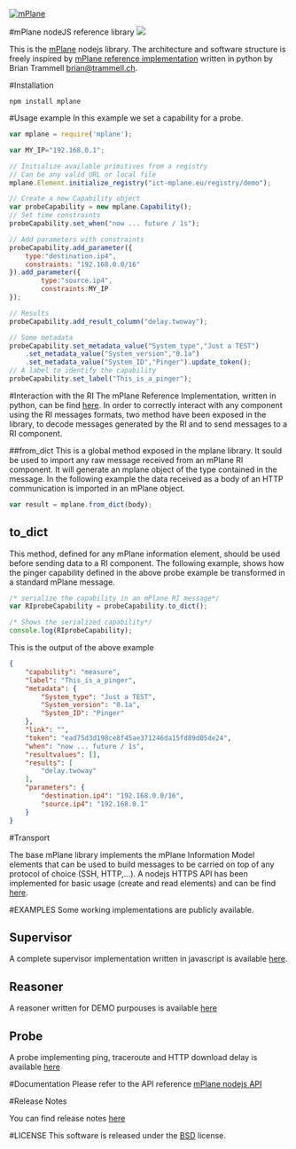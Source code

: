 [![mPlane](http://www.ict-mplane.eu/sites/default/files//public/mplane_final_256x_0.png)](http://www.ict-mplane.eu/)

#mPlane nodeJS reference library 
[![](https://travis-ci.org/finvernizzi/mplane.svg)](https://travis-ci.org/finvernizzi/mplane)


This is the [mPlane](http://www.ict-mplane.eu/) nodejs library. 
The architecture and software structure is freely inspired by [mPlane reference implementation](http://fp7mplane.github.io/protocol-ri/) written in python by Brian Trammell <brian@trammell.ch>.


#Installation

`npm install mplane`

#Usage example
In this example we set a capability for a probe. 

```javascript
var mplane = require('mplane');

var MY_IP="192.168.0.1";

// Initialize available primitives from a registry
// Can be any valid URL or local file
mplane.Element.initialize_registry("ict-mplane.eu/registry/demo");

// Create a new Capability object
var probeCapability = new mplane.Capability();
// Set time constraints
probeCapability.set_when("now ... future / 1s");

// Add parameters with constraints
probeCapability.add_parameter({
    type:"destination.ip4",
    constraints: "192.168.0.0/16"
}).add_parameter({
        type:"source.ip4",
        constraints:MY_IP
});

// Results
probeCapability.add_result_column("delay.twoway");

// Some metadata
probeCapability.set_metadata_value("System_type","Just a TEST")
    .set_metadata_value("System_version","0.1a")
    .set_metadata_value("System_ID","Pinger").update_token();
// A label to identify the capability
probeCapability.set_label("This_is_a_pinger");


```

#Interaction with the RI
The mPlane Reference Implementation, written in python, can be find [here](http://fp7mplane.github.io/protocol-ri/).
In order to correctly interact with any component using the RI messages formats, two method have been exposed in the library, to decode messages generated by the RI and to send messages to a RI component.

##from_dict
This is a global method exposed in the mplane library. It sould be used to import any raw message received from an mPlane RI component.
It will generate an mplane object of the type contained in the message.
In the following example the data received as a body of an HTTP communication is imported in an mPlane object.

```javascript
var result = mplane.from_dict(body);
```

## to_dict
This method, defined for any mPlane information element, should be used before sending data to a RI component.
The following example, shows how the pinger capability defined in the above probe example be transformed in a standard mPlane message. 

```javascript
/* serialize the capability in an mPlane RI message*/
var RIprobeCapability = probeCapability.to_dict();

/* Shows the serialized capability*/
console.log(RIprobeCapability);
```

This is the output of the above example

```json
{
    "capability": "measure",
    "label": "This_is_a_pinger",
    "metadata": {
        "System_type": "Just a TEST",
        "System_version": "0.1a",
        "System_ID": "Pinger"
    },
    "link": "",
    "token": "ead75d3d198ce8f45ae371246da15fd89d05de24",
    "when": "now ... future / 1s",
    "resultvalues": [],
    "results": [
        "delay.twoway"
    ],
    "parameters": {
        "destination.ip4": "192.168.0.0/16",
        "source.ip4": "192.168.0.1"
    }
}
```


#Transport

The base mPlane library implements the mPlane Information Model elements that can be used to build messages to be carried on top of any protocol of choice (SSH, HTTP,...).
A nodejs HTTPS API has been implemented for basic usage (create and read elements) and can be find [here](https://github.com/finvernizzi/mplane_http_transport.git).

#EXAMPLES
Some working implementations are publicly available. 

## Supervisor
A complete supervisor implementation written in javascript is available [here](https://github.com/finvernizzi/supervisor).


## Reasoner
A reasoner written for DEMO purpouses is available [here](https://github.com/finvernizzi/reasoner)

## Probe
A probe implementing ping, traceroute and HTTP download delay is available [here](https://github.com/finvernizzi/mplane_probe)

#Documentation
Please refer to the API reference [mPlane nodejs API](http://finvernizzi.github.io/mplane/)

#Release Notes

You can find release notes [here](https://github.com/finvernizzi/mplane/blob/master/release_notes.md)

#LICENSE
This software is released under the [BSD](https://en.wikipedia.org/wiki/BSD_licenses#2-clause_license_.28.22Simplified_BSD_License.22_or_.22FreeBSD_License.22.29) license.
